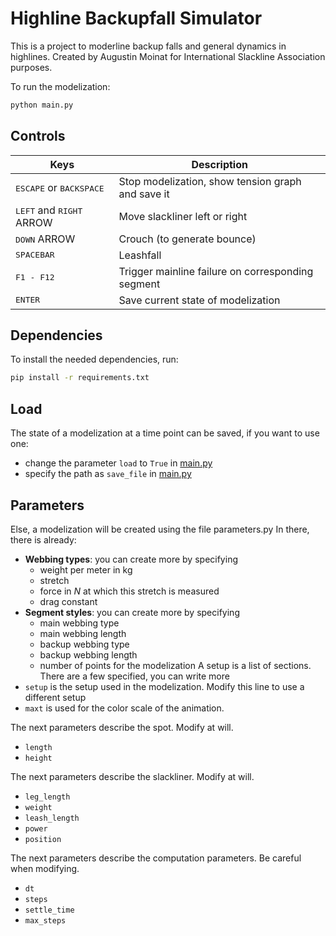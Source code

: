 # Highline Backupfall Simulator

This is a project to moderline backup falls and general dynamics in highlines.
Created by Augustin Moinat for International Slackline Association purposes.

To run the modelization:
```bash
python main.py
```


## Controls

|Keys|Description|
|---|---|
|<kbd>ESCAPE</kbd> or <kbd>BACKSPACE</kbd> | Stop modelization, show tension graph and save it|
|<kbd>LEFT</kbd> and <kbd>RIGHT</kbd> ARROW | Move slackliner left or right|
|<kbd>DOWN</kbd> ARROW | Crouch (to generate bounce)|
|<kbd>SPACEBAR</kbd> | Leashfall|
|<kbd>F1 - F12</kbd> | Trigger mainline failure on corresponding segment|
|<kbd>ENTER</kbd> | Save current state of modelization|


## Dependencies

To install the needed dependencies, run:
```bash
pip install -r requirements.txt
```


## Load

The state of a modelization at a time point can be saved, if you want to use one:
- change the parameter `load` to `True` in [main.py](main.py)
- specify the path as `save_file` in [main.py](main.py)


## Parameters

Else, a modelization will be created using the file parameters.py
In there, there is already:
- **Webbing types**: you can create more by specifying 
	- weight per meter in kg
	- stretch
	- force in _N_ at which this stretch is measured
	- drag constant
- **Segment styles**: you can create more by specifying
	- main webbing type
	- main webbing length
	- backup webbing type
	- backup webbing  length
	- number of points for the modelization
A setup is a list of sections. There are a few specified, you can write more
- `setup` is the setup used in the modelization. Modify this line to use a different setup
- `maxt` is used for the color scale of the animation.

The next parameters describe the spot. Modify at will.
- `length`
- `height`

The next parameters describe the slackliner. Modify at will.
- `leg_length`
- `weight`
- `leash_length`
- `power`
- `position`

The next parameters describe the computation parameters. Be careful when modifying.
- `dt`
- `steps`
- `settle_time`
- `max_steps`
